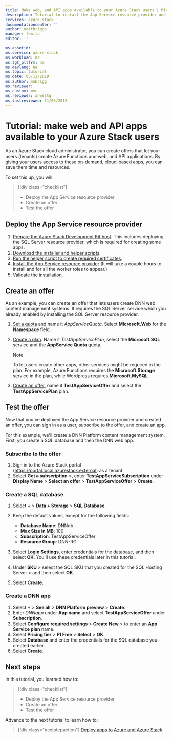 ```yaml
---
title: Make web, and API apps available to your Azure Stack users | Microsoft Docs
description: Tutorial to install the App Service resource provider and create offers that give your Azure Stack users the ability to create web, and API apps.
services: azure-stack
documentationcenter: ''
author: mattbriggs
manager: femila
editor: ''

ms.assetid:
ms.service: azure-stack
ms.workload: na
ms.tgt_pltfrm: na
ms.devlang: na
ms.topic: tutorial
ms.date: 03/11/2019
ms.author: mabrigg
ms.reviewer: 
ms.custom: mvc
ms.reviewer: anwestg
ms.lastreviewed: 11/05/2018
---
```

# Tutorial: make web and API apps available to your Azure Stack users

As an Azure Stack cloud administrator, you can create offers that let your users (tenants) create Azure Functions and web, and API applications. By giving your users access to these on-demand, cloud-based apps, you can save them time and resources.

To set this up, you will:

> [!div class="checklist"]
> * Deploy the App Service resource provider
> * Create an offer
> * Test the offer

## Deploy the App Service resource provider

1. [Prepare the Azure Stack Development Kit host](azure-stack-app-service-before-you-get-started.md). This includes deploying the SQL Server resource provider, which is required for creating some apps.
2. [Download the installer and helper scripts](azure-stack-app-service-deploy.md).
3. [Run the helper script to create required certificates](azure-stack-app-service-deploy.md).
4. [Install the App Service resource provider](azure-stack-app-service-deploy.md) (It will take a couple hours to install and for all the worker roles to appear.)
5. [Validate the installation](azure-stack-app-service-deploy.md#validate-the-app-service-on-azure-stack-installation).

## Create an offer

As an example, you can create an offer that lets users create DNN web content management systems. It requires the SQL Server service which you already enabled by installing the SQL Server resource provider.

1.	[Set a quota](azure-stack-plan-offer-quota-overview.md ) and name it *AppServiceQuota*. Select **Microsoft.Web** for the **Namespace** field.
2.	[Create a plan](azure-stack-create-plan.md). Name it *TestAppServicePlan*, select the **Microsoft.SQL** service and the **AppService Quota** quota.

    > [!NOTE]
    > To let users create other apps, other services might be required in the plan. For example, Azure Functions requires the **Microsoft.Storage** service in the plan, while Wordpress requires **Microsoft.MySQL**.

3.	[Create an offer](azure-stack-create-offer.md), name it **TestAppServiceOffer** and select the **TestAppServicePlan** plan.

## Test the offer

Now that you've deployed the App Service resource provider and created an offer, you can sign in as a user, subscribe to the offer, and create an app.

For this example, we'll create a DNN Platform content management system. First, you create a SQL database and then the DNN web app.

### Subscribe to the offer

1. Sign in to the Azure Stack portal (https://portal.local.azurestack.external) as a tenant.
2. Select **Get a subscription** >, enter **TestAppServiceSubscription** under **Display Name** > **Select an offer** > **TestAppServiceOffer** > **Create**.

### Create a SQL database

1. Select **+** > **Data + Storage** > **SQL Database**.
2. Keep the default values, except for the following fields:

    - **Database Name**: DNNdb
    - **Max Size in MB**: 100
    - **Subscription**: TestAppServiceOffer
    - **Resource Group**: DNN-RG

3. Select **Login Settings**, enter credentials for the database, and then select **OK**. You'll use these credentials later in this tutorial.
4. Under **SKU** > select the SQL SKU that you created for the SQL Hosting Server > and then select **OK**.
5. Select **Create**.

### Create a DNN app

1. Select **+** > **See all** > **DNN Platform preview** > **Create**.
2. Enter *DNNapp* under **App name** and select **TestAppServiceOffer** under **Subscription**.
3. Select **Configure required settings** > **Create New** > to enter an **App Service plan** name.
4. Select **Pricing tier** > **F1 Free** > **Select** > **OK**.
5. Select **Database** and enter the credentials for the SQL database you created earlier.
6. Select **Create**.

## Next steps

In this tutorial, you learned how to:

> [!div class="checklist"]
> * Deploy the App Service resource provider
> * Create an offer
> * Test the offer

Advance to the next tutorial to learn how to:

> [!div class="nextstepaction"]
> [Deploy apps to Azure and Azure Stack](../user/azure-stack-solution-pipeline.md)
